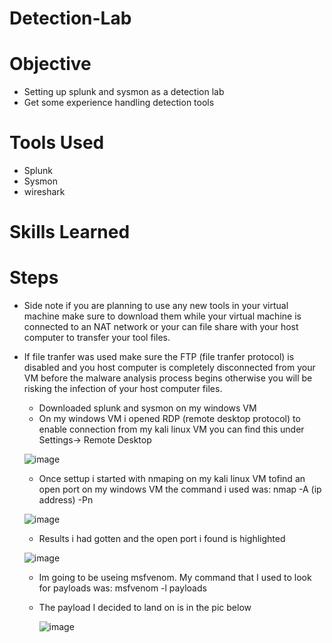 # Detection-Lab

# Objective

- Setting up splunk and sysmon as a detection lab
- Get some experience handling detection tools

# Tools Used

- Splunk
- Sysmon
- wireshark

  
# Skills Learned

# Steps

- Side note if you are planning to use any new tools in your virtual machine make sure to download them while your virtual machine is connected to an NAT network or your can file share with your host computer to transfer your tool files.
- If file tranfer was used make sure the FTP (file tranfer protocol) is disabled and you host computer is completely disconnected from your VM before the malware analysis process begins otherwise you will be risking the infection of your host computer files.

  - Downloaded splunk and sysmon on my windows VM
  - On my windows VM i opened RDP (remote desktop protocol) to enable connection from my kali linux VM you can find this under Settings-> Remote Desktop
    
  ![image](https://github.com/user-attachments/assets/30579720-8ad1-4bdd-8a27-d0fa73c330df)

  - Once settup i started with nmaping on my kali linux VM tofind an open port on my windows VM the command i used was: nmap -A (ip address) -Pn
    
  ![image](https://github.com/user-attachments/assets/6a43689a-6cae-434a-9ad8-c5195ceda335)

  - Results i had gotten and the open port i found is highlighted
    

  ![image](https://github.com/user-attachments/assets/45ca6dc9-f287-469d-9bbe-dede19d38a5a)

  - Im going to be useing msfvenom. My command that I used to look for payloads was: msfvenom -l payloads
  - The payload I decided to land on is in the pic below

    ![image](https://github.com/user-attachments/assets/63039cc3-9eb2-4b6e-9a05-46f924155f4e)

    


  


